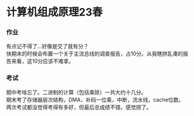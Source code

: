 # 计算机组成原理23春
### 作业
有点记不得了...好像是交了就有分？  
快期末的时候会布置一个关于主流总线的调查报告，占10分。从我瞎拼乱凑的报告来看，这10分应该不难拿。  
### 考试
期中考啥忘了。二进制的计算（包括乘除）一共大约十几分。  
期末考了存储器层次结构，DMA，补码一位乘，中断，流水线，cache位数。  
两次考试都没觉得考得有多好，但最后总成绩不错。感觉捞了。  